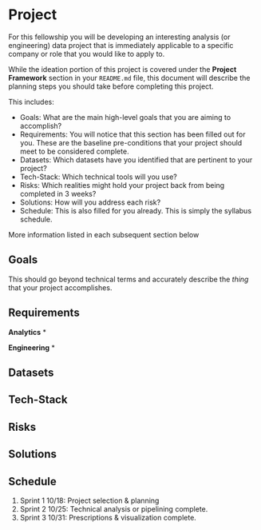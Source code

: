 # Project

For this fellowship you will be developing an interesting analysis (or engineering) data project that is immediately applicable to a specific company or role that you would like to apply to. 

While the ideation portion of this project is covered under the **Project Framework** section in your `README.md` file, this document will describe the planning steps you should take before completing this project.

This includes:
* Goals: What are the main high-level goals that you are aiming to accomplish? 
* Requirements: You will notice that this section has been filled out for you. These are the baseline pre-conditions that your project should meet to be considered complete.
* Datasets: Which datasets have you identified that are pertinent to your project? 
* Tech-Stack: Which technical tools will you use?
* Risks: Which realities might hold your project back from being completed in 3 weeks?
* Solutions: How will you address each risk?
* Schedule: This is also filled for you already. This is simply the syllabus schedule. 

More information listed in each subsequent section below

## Goals

This should go beyond technical terms and accurately describe the *thing* that your project accomplishes.

## Requirements
**Analytics**
* 

**Engineering**
* 

## Datasets



## Tech-Stack



## Risks



## Solutions



## Schedule

1. Sprint 1 10/18: Project selection & planning
2. Sprint 2 10/25: Technical analysis or pipelining complete.
3. Sprint 3 10/31: Prescriptions & visualization complete.
